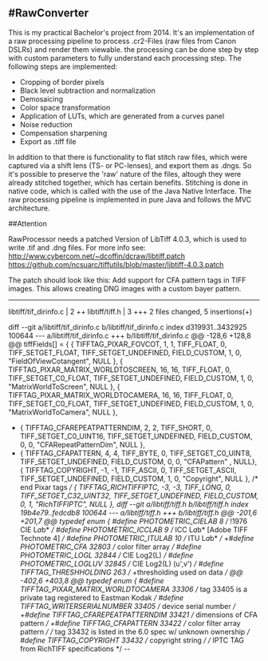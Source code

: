 #RawConverter
---
This is my practical Bachelor's project from 2014. It's an implementation of a raw processing pipeline to process .cr2-Files (raw files from Canon DSLRs) and render them viewable. the processing can be done step by step with custom parameters to fully understand each processing step. The following steps are implemented:
- Cropping of border pixels
- Black level subtraction and normalization
- Demosaicing
- Color space transformation
- Application of LUTs, which are generated from a curves panel
- Noise reduction
- Compensation sharpening
- Export as .tiff file

In addition to that there is functionality to flat stitch raw files, which were captured via a shift lens (TS- or PC-lenses), and export them as .dngs. So it's possible to preserve the 'raw' nature of the files, altough they were already stitched together, which has certain benefits. Stitching is done in native code, which is called with the use of the Java Native Interface. The raw processing pipeline is implemented in pure Java and follows the MVC architecture.

 

##Attention

RawProcessor needs a patched Version of LibTiff 4.0.3, which is used to write .tif and .dng files. For more info see:
http://www.cybercom.net/~dcoffin/dcraw/libtiff.patch
https://github.com/ncsuarc/tiffutils/blob/master/libtiff-4.0.3.patch



The patch should look like this: 
Add support for CFA pattern tags in TIFF images.  This allows creating
DNG images with a custom bayer pattern.


---
 libtiff/tif_dirinfo.c |    2 ++
 libtiff/tiff.h        |    3 +++
 2 files changed, 5 insertions(+)

diff --git a/libtiff/tif_dirinfo.c b/libtiff/tif_dirinfo.c
index d319931..3432925 100644
--- a/libtiff/tif_dirinfo.c
+++ b/libtiff/tif_dirinfo.c
@@ -128,6 +128,8 @@ tiffFields[] = {
 	{ TIFFTAG_PIXAR_FOVCOT, 1, 1, TIFF_FLOAT, 0, TIFF_SETGET_FLOAT, TIFF_SETGET_UNDEFINED, FIELD_CUSTOM, 1, 0, "FieldOfViewCotangent", NULL },
 	{ TIFFTAG_PIXAR_MATRIX_WORLDTOSCREEN, 16, 16, TIFF_FLOAT, 0, TIFF_SETGET_C0_FLOAT, TIFF_SETGET_UNDEFINED, FIELD_CUSTOM, 1, 0, "MatrixWorldToScreen", NULL },
 	{ TIFFTAG_PIXAR_MATRIX_WORLDTOCAMERA, 16, 16, TIFF_FLOAT, 0, TIFF_SETGET_C0_FLOAT, TIFF_SETGET_UNDEFINED, FIELD_CUSTOM, 1, 0, "MatrixWorldToCamera", NULL },
+	{ TIFFTAG_CFAREPEATPATTERNDIM, 2, 2, TIFF_SHORT, 0, TIFF_SETGET_C0_UINT16, TIFF_SETGET_UNDEFINED,	FIELD_CUSTOM, 0,	0,	"CFARepeatPatternDim", NULL },
+	{ TIFFTAG_CFAPATTERN,	4, 4,	TIFF_BYTE, 0, TIFF_SETGET_C0_UINT8, TIFF_SETGET_UNDEFINED, FIELD_CUSTOM, 0,	0,	"CFAPattern" , NULL},
 	{ TIFFTAG_COPYRIGHT, -1, -1, TIFF_ASCII, 0, TIFF_SETGET_ASCII, TIFF_SETGET_UNDEFINED, FIELD_CUSTOM, 1, 0, "Copyright", NULL },
 	/* end Pixar tags */
 	{ TIFFTAG_RICHTIFFIPTC, -3, -3, TIFF_LONG, 0, TIFF_SETGET_C32_UINT32, TIFF_SETGET_UNDEFINED, FIELD_CUSTOM, 0, 1, "RichTIFFIPTC", NULL },
diff --git a/libtiff/tiff.h b/libtiff/tiff.h
index 19b4e79..fedcdb8 100644
--- a/libtiff/tiff.h
+++ b/libtiff/tiff.h
@@ -201,6 +201,7 @@ typedef enum {
 #define	    PHOTOMETRIC_CIELAB		8	/* !1976 CIE L*a*b* */
 #define	    PHOTOMETRIC_ICCLAB		9	/* ICC L*a*b* [Adobe TIFF Technote 4] */
 #define	    PHOTOMETRIC_ITULAB		10	/* ITU L*a*b* */
+#define	    PHOTOMETRIC_CFA		32803	/* color filter array */
 #define     PHOTOMETRIC_LOGL		32844	/* CIE Log2(L) */
 #define     PHOTOMETRIC_LOGLUV		32845	/* CIE Log2(L) (u',v') */
 #define	TIFFTAG_THRESHHOLDING		263	/* +thresholding used on data */
@@ -402,6 +403,8 @@ typedef enum {
 #define TIFFTAG_PIXAR_MATRIX_WORLDTOCAMERA 33306
 /* tag 33405 is a private tag registered to Eastman Kodak */
 #define TIFFTAG_WRITERSERIALNUMBER      33405   /* device serial number */
+#define TIFFTAG_CFAREPEATPATTERNDIM	33421	/* dimensions of CFA pattern */
+#define TIFFTAG_CFAPATTERN		33422	/* color filter array pattern */
 /* tag 33432 is listed in the 6.0 spec w/ unknown ownership */
 #define	TIFFTAG_COPYRIGHT		33432	/* copyright string */
 /* IPTC TAG from RichTIFF specifications */
-- 